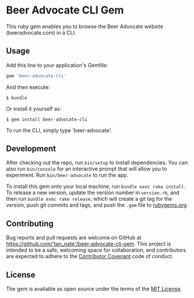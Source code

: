 # Beer Advocate CLI Gem

This ruby gem enables you to browse the Beer Advocate website (beeradvocate.com) in a CLI. 

## Usage

Add this line to your application's Gemfile:

```ruby
gem 'beer-advocate-cli'
```

And then execute:

    $ bundle

Or install it yourself as:

    $ gem install beer-advocate-cli

To run the CLI, simply type 'beer-advocate'. 

## Development

After checking out the repo, run `bin/setup` to install dependencies. You can also run `bin/console` for an interactive prompt that will allow you to experiment. Run `bin/beer-advocate` to run the app. 

To install this gem onto your local machine, run `bundle exec rake install`. To release a new version, update the version number in `version.rb`, and then run `bundle exec rake release`, which will create a git tag for the version, push git commits and tags, and push the `.gem` file to [rubygems.org](https://rubygems.org).

## Contributing

Bug reports and pull requests are welcome on GitHub at https://github.com/'tan_nate'/beer-advocate-cli-gem. This project is intended to be a safe, welcoming space for collaboration, and contributors are expected to adhere to the [Contributor Covenant](http://contributor-covenant.org) code of conduct.

## License

The gem is available as open source under the terms of the [MIT License](https://opensource.org/licenses/MIT).

